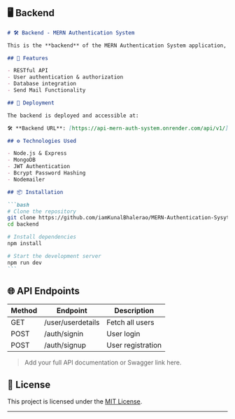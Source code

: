 ## 🖥️ Backend

````markdown
# 🛠️ Backend - MERN Authentication System

This is the **backend** of the MERN Authentication System application, developed with Node.js & Express.js. It handles API requests, authentication, and data persistence.

## 🧠 Features

- RESTful API
- User authentication & authorization
- Database integration
- Send Mail Functionality

## 🚀 Deployment

The backend is deployed and accessible at:

🛠️ **Backend URL**: [https://api-mern-auth-system.onrender.com/api/v1/](https://api-mern-auth-system.onrender.com/api/v1/)

## ⚙️ Technologies Used

- Node.js & Express
- MongoDB
- JWT Authentication
- Bcrypt Password Hashing
- Nodemailer

## 📦 Installation

```bash
# Clone the repository
git clone https://github.com/iamKunalBhalerao/MERN-Authentication-Sysytem.git
cd backend

# Install dependencies
npm install

# Start the development server
npm run dev
```
````

## 🌐 API Endpoints

| Method | Endpoint          | Description       |
| ------ | ----------------- | ----------------- |
| GET    | /user/userdetails | Fetch all users   |
| POST   | /auth/signin      | User login        |
| POST   | /auth/signup      | User registration |

> Add your full API documentation or Swagger link here.

## 📄 License

This project is licensed under the [MIT License](LICENSE).

---
